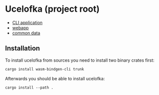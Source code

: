 # Ucelofka (project root)

* [CLI application](ucelofka/README.md)
* [webapp](ucelofka/README.md)
* [common data](ucelofka-data/README.md)

## Installation

To install ucelofka from sources you need to install two binary crates first:
```bash
cargo install wasm-bindgen-cli trunk
```

Afterwards you should be able to install ucelofka:
```
cargo install --path .
```
